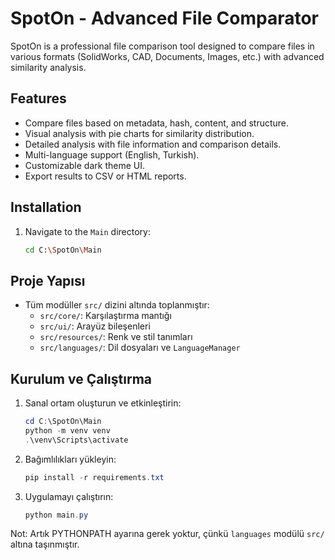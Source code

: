 # SpotOn - Advanced File Comparator

SpotOn is a professional file comparison tool designed to compare files in various formats (SolidWorks, CAD, Documents, Images, etc.) with advanced similarity analysis.

## Features
- Compare files based on metadata, hash, content, and structure.
- Visual analysis with pie charts for similarity distribution.
- Detailed analysis with file information and comparison details.
- Multi-language support (English, Turkish).
- Customizable dark theme UI.
- Export results to CSV or HTML reports.

## Installation
1. Navigate to the `Main` directory:
   ```bash
   cd C:\SpotOn\Main
   ```

## Proje Yapısı

- Tüm modüller `src/` dizini altında toplanmıştır:
  - `src/core/`: Karşılaştırma mantığı
  - `src/ui/`: Arayüz bileşenleri
  - `src/resources/`: Renk ve stil tanımları
  - `src/languages/`: Dil dosyaları ve `LanguageManager`

## Kurulum ve Çalıştırma

1. Sanal ortam oluşturun ve etkinleştirin:
   ```powershell
   cd C:\SpotOn\Main
   python -m venv venv
   .\venv\Scripts\activate
   ```

2. Bağımlılıkları yükleyin:
   ```powershell
   pip install -r requirements.txt
   ```

3. Uygulamayı çalıştırın:
   ```powershell
   python main.py
   ```

Not: Artık PYTHONPATH ayarına gerek yoktur, çünkü `languages` modülü `src/` altına taşınmıştır.